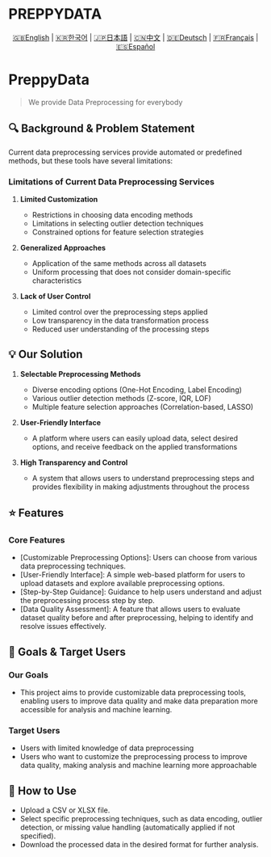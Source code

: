 # PREPPYDATA
<p align="center">
  <a href="README.en.md">🇬🇧English</a> |
  <a href="README.ko.md">🇰🇷한국어</a> |
  <a href="README.ja.md">🇯🇵日本語</a> |
  <a href="README.cn.md">🇨🇳中文</a> |
  <a href="README.gr.md">🇩🇪Deutsch</a> |
  <a href="README.fr.md">🇫🇷Français</a> |
  <a href="README.ep.md">🇪🇸Español</a>
</p>

# PreppyData
> We provide Data Preprocessing for everybody

## 🔍 Background & Problem Statement

Current data preprocessing services provide automated or predefined methods, but these tools have several limitations:

### Limitations of Current Data Preprocessing Services

1. **Limited Customization**
   - Restrictions in choosing data encoding methods
   - Limitations in selecting outlier detection techniques
   - Constrained options for feature selection strategies

2. **Generalized Approaches**
   - Application of the same methods across all datasets
   - Uniform processing that does not consider domain-specific characteristics

3. **Lack of User Control**
   - Limited control over the preprocessing steps applied
   - Low transparency in the data transformation process
   - Reduced user understanding of the processing steps

## 💡 Our Solution

1. **Selectable Preprocessing Methods**
   - Diverse encoding options (One-Hot Encoding, Label Encoding)
   - Various outlier detection methods (Z-score, IQR, LOF)
   - Multiple feature selection approaches (Correlation-based, LASSO)

2. **User-Friendly Interface**
   - A platform where users can easily upload data, select desired options, and receive feedback on the applied transformations

3. **High Transparency and Control**
   - A system that allows users to understand preprocessing steps and provides flexibility in making adjustments throughout the process

## ⭐ Features
### Core Features
 - [Customizable Preprocessing Options]: Users can choose from various data preprocessing techniques.
 - [User-Friendly Interface]: A simple web-based platform for users to upload datasets and explore available preprocessing options.
 - [Step-by-Step Guidance]: Guidance to help users understand and adjust the preprocessing process step by step.
 - [Data Quality Assessment]: A feature that allows users to evaluate dataset quality before and after preprocessing, helping to identify and resolve issues effectively.

## 🎯 Goals & Target Users
### Our Goals
 - This project aims to provide customizable data preprocessing tools, enabling users to improve data quality and make data preparation more accessible for analysis and machine learning.

### Target Users
 - Users with limited knowledge of data preprocessing
 - Users who want to customize the preprocessing process to improve data quality, making analysis and machine learning more approachable

## 📖 How to Use
 - Upload a CSV or XLSX file.
 - Select specific preprocessing techniques, such as data encoding, outlier detection, or missing value handling (automatically applied if not specified).
 - Download the processed data in the desired format for further analysis.
